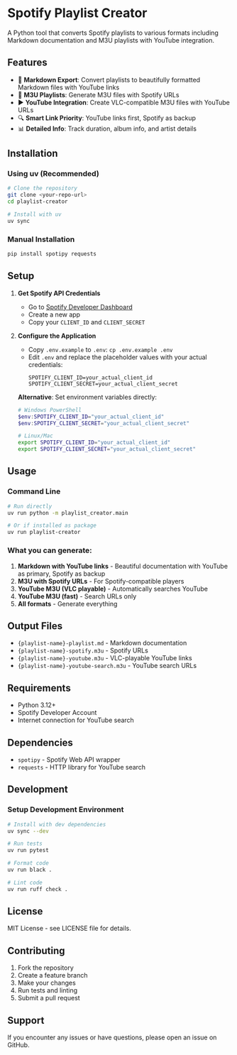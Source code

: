 # Spotify Playlist Creator

A Python tool that converts Spotify playlists to various formats including Markdown documentation and M3U playlists with YouTube integration.

## Features

- 📝 **Markdown Export**: Convert playlists to beautifully formatted Markdown files with YouTube links
- 🎵 **M3U Playlists**: Generate M3U files with Spotify URLs
- ▶️ **YouTube Integration**: Create VLC-compatible M3U files with YouTube URLs
- 🔍 **Smart Link Priority**: YouTube links first, Spotify as backup
- 📊 **Detailed Info**: Track duration, album info, and artist details

## Installation

### Using uv (Recommended)

```bash
# Clone the repository
git clone <your-repo-url>
cd playlist-creator

# Install with uv
uv sync
```

### Manual Installation

```bash
pip install spotipy requests
```

## Setup

1. **Get Spotify API Credentials**
   - Go to [Spotify Developer Dashboard](https://developer.spotify.com/dashboard/)
   - Create a new app
   - Copy your `CLIENT_ID` and `CLIENT_SECRET`

2. **Configure the Application**
   - Copy `.env.example` to `.env`: `cp .env.example .env`
   - Edit `.env` and replace the placeholder values with your actual credentials:
     ```
     SPOTIFY_CLIENT_ID=your_actual_client_id
     SPOTIFY_CLIENT_SECRET=your_actual_client_secret
     ```
   
   **Alternative**: Set environment variables directly:
   ```powershell
   # Windows PowerShell
   $env:SPOTIFY_CLIENT_ID="your_actual_client_id"
   $env:SPOTIFY_CLIENT_SECRET="your_actual_client_secret"
   ```
   ```bash
   # Linux/Mac
   export SPOTIFY_CLIENT_ID="your_actual_client_id"
   export SPOTIFY_CLIENT_SECRET="your_actual_client_secret"
   ```

## Usage

### Command Line

```bash
# Run directly
uv run python -m playlist_creator.main

# Or if installed as package
uv run playlist-creator
```

### What you can generate:

1. **Markdown with YouTube links** - Beautiful documentation with YouTube as primary, Spotify as backup
2. **M3U with Spotify URLs** - For Spotify-compatible players
3. **YouTube M3U (VLC playable)** - Automatically searches YouTube
4. **YouTube M3U (fast)** - Search URLs only
5. **All formats** - Generate everything

## Output Files

- `{playlist-name}-playlist.md` - Markdown documentation
- `{playlist-name}-spotify.m3u` - Spotify URLs
- `{playlist-name}-youtube.m3u` - VLC-playable YouTube links
- `{playlist-name}-youtube-search.m3u` - YouTube search URLs

## Requirements

- Python 3.12+
- Spotify Developer Account
- Internet connection for YouTube search

## Dependencies

- `spotipy` - Spotify Web API wrapper
- `requests` - HTTP library for YouTube search

## Development

### Setup Development Environment

```bash
# Install with dev dependencies
uv sync --dev

# Run tests
uv run pytest

# Format code
uv run black .

# Lint code
uv run ruff check .
```

## License

MIT License - see LICENSE file for details.

## Contributing

1. Fork the repository
2. Create a feature branch
3. Make your changes
4. Run tests and linting
5. Submit a pull request

## Support

If you encounter any issues or have questions, please open an issue on GitHub.
